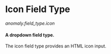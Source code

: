 # Icon Field Type

*anomaly.field_type.icon*

#### A dropdown field type.

The icon field type provides an HTML icon input.
